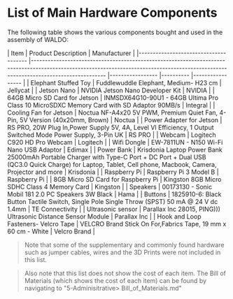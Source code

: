 # List of Main Hardware Components

The following table shows the various components bought and used in the assembly of WALDO:

| Item                                 	| Product Description                                                                                                                                                                  	| Manufacturer    	| 
|--------------------------------------	|--------------------------------------------------------------------------------------------------------------------------------------------------------------------------------------	|-----------------	|----------	|-----------------	|
| Elephant Stuffed Toy                 	| Fuddlewuddle Elephant, Medium- H23 cm                                                                                                                                                	| Jellycat        	| 
| Jetson Nano                          	| NVIDIA Jetson Nano Developer Kit                                                                                                                                                     	| NVIDIA          	| 
| 64GB Micro SD Card for Jetson        	| INMSDX64G10-90U1 - 64GB Ultima Pro Class 10 MicroSDXC Memory Card with SD Adaptor 90MB/s                                                                                             	| Integral        	| 
| Cooling Fan for Jetson               	| Noctua NF-A4x20 5V PWM, Premium Quiet Fan, 4-Pin, 5V Version (40x20mm, Brown)                                                                                                        	| Noctua          	| 
| Power Adapter for Jetson             	| RS PRO, 20W Plug In,Power Supply 5V, 4A, Level VI Efficiency, 1 Output Switched Mode Power Supply, 3-Pin UK                                                                          	| RS PRO          	| 
| Webcam                               	| Logitech C920 HD Pro Webcam                                                                                                                                                          	| Logitech        	| 
| Wifi Dongle                          	| EW-7811UN - N150 Wi-Fi Nano USB Adaptor                                                                                                                                              	| Edimax          	| 
| Power Bank                           	| Krisdonia Laptop Power Bank 25000mAh Portable Charger with Type-C Port + DC Port + Dual USB (QC3.0 Quick Charge) for Laptop, Tablet, Cell phone, Macbook, Camera, Projector and more 	| Krisdonia       	| 
| Raspberry Pi                         	| Raspberry Pi 3 Model B                                                                                                                                                               	| Raspberry Pi    	| 
| 8GB Micro SD Card for Raspberry Pi   	| Kingston 8GB Micro SDHC Class 4 Memory Card                                                                                                                                          	| Kingston        	| 
| Speakers                             	| 00173130 - Sonic Mobil 181 2.0 PC Speakers 3W Black                                                                                                                                  	| Hama            	| 
| Buttons                              	| 1825910-6: Black Button Tactile Switch, Single Pole Single Throw (SPST) 50 mA @ 24 V dc 1.4mm                                                                                        	| TE Connectivity 	| 
| Ultrasonic sensor                    	| Parallax Inc 28015, PING))) Ultrasonic Distance Sensor Module                                                                                                                        	| Parallax Inc    	| 
| Hook and Loop Fasteners- Velcro Tape 	| VELCRO Brand Stick On For,Fabrics Tape, 19 mm x 60 cm - White                                                                                                                        	| Velcro Brand    	| 


> Note that some of the supplementary and commonly found hardware such as jumper cables, wires and the 3D Prints were not included in this list.

> Also note that this list does not show the cost of each item. The Bill of Materials (which shows the cost of each item) can be found by navigating to "5-Adminisitrative> Bill_of_Materials.md"